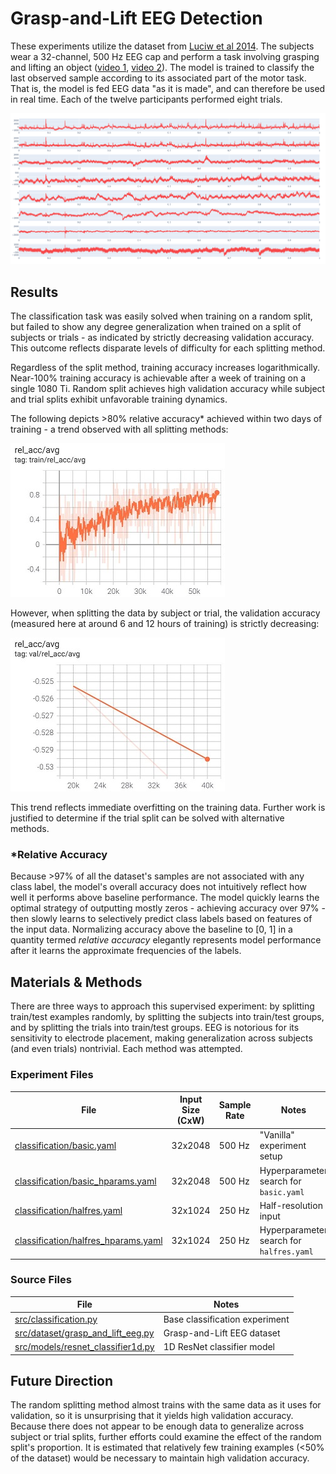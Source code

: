 # Grasp-and-Lift EEG Detection
These experiments utilize the dataset from [Luciw et al 2014](https://www.nature.com/articles/sdata201447). The subjects wear a 32-channel, 500 Hz EEG cap and perform a task involving grasping and lifting an object ([video 1](https://grasplifteeg.nyc3.digitaloceanspaces.com/41597_2014_BFsdata201447_MOESM69_ESM.avi), [video 2](https://grasplifteeg.nyc3.digitaloceanspaces.com/41597_2014_BFsdata201447_MOESM70_ESM.avi)). The model is trained to classify the last observed sample according to its associated part of the motor task. That is, the model is fed EEG data "as it is made", and can therefore be used in real time. Each of the twelve participants performed eight trials.

![](images/data_example.png)

## Results
The classification task was easily solved when training on a random split, but failed to show any degree generalization when trained on a split of subjects or trials - as indicated by strictly decreasing validation accuracy. This outcome reflects disparate levels of difficulty for each splitting method.

Regardless of the split method, training accuracy increases logarithmically. Near-100% training accuracy is achievable after a week of training on a single 1080 Ti. Random split achieves high validation accuracy while subject and trial splits exhibit unfavorable training dynamics.

The following depicts >80% relative accuracy* achieved within two days of training - a trend observed with all splitting methods:

![](images/training_acc.jpg)

However, when splitting the data by subject or trial, the validation accuracy (measured here at around 6 and 12 hours of training) is strictly decreasing:

![](images/validation_acc.jpg)

This trend reflects immediate overfitting on the training data. Further work is justified to determine if the trial split can be solved with alternative methods.

### *Relative Accuracy
Because >97% of all the dataset's samples are not associated with any class label, the model's overall accuracy does not intuitively reflect how well it performs above baseline performance. The model quickly learns the optimal strategy of outputting mostly zeros - achieving accuracy over 97% - then slowly learns to selectively predict class labels based on features of the input data. Normalizing accuracy above the baseline to [0, 1] in a quantity termed *relative accuracy* elegantly represents model performance after it learns the approximate frequencies of the labels.

## Materials & Methods
There are three ways to approach this supervised experiment: by splitting train/test examples randomly, by splitting the subjects into train/test groups, and by splitting the trials into train/test groups. EEG is notorious for its sensitivity to electrode placement, making generalization across subjects (and even trials) nontrivial. Each method was attempted.

### Experiment Files
| File                                                                     | Input Size (CxW) | Sample Rate | Notes
| ------------------------------------------------------------------------ | ---------------- | ----------- | -----
| [classification/basic.yaml](classification/basic.yaml)                   | 32x2048          | 500 Hz      | "Vanilla" experiment setup
| [classification/basic_hparams.yaml](classification/basic_hparams.yaml)   | 32x2048          | 500 Hz      | Hyperparameter search for `basic.yaml`
| [classification/halfres.yaml](classification/halfres.yaml)               | 32x1024          | 250 Hz      | Half-resolution input
| [classification/halfres_hparams.yaml](classification/basic_hparams.yaml) | 32x1024          | 250 Hz      | Hyperparameter search for `halfres.yaml`

### Source Files
| File                                                                     | Notes
| ------------------------------------------------------------------------ | ----- 
| [src/classification.py](/src/classification.py)                          | Base classification experiment
| [src/dataset/grasp_and_lift_eeg.py](/src/dataset/grasp_and_lift_eeg.py)  | Grasp-and-Lift EEG dataset
| [src/models/resnet_classifier1d.py](/src/models/resnet_classifier1d.py)  | 1D ResNet classifier model

## Future Direction
The random splitting method almost trains with the same data as it uses for validation, so it is unsurprising that it yields high validation accuracy. Because there does not appear to be enough data to generalize across subject or trial splits, further efforts could examine the effect of the random split's proportion. It is estimated that relatively few training examples (<50% of the dataset) would be necessary to maintain high validation accuracy.
